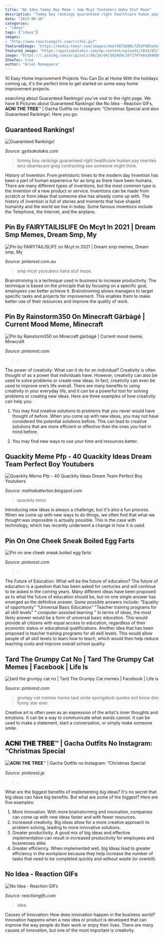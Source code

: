 ```yaml
---
title: "No Idea Tommy Boy Meme ~ Smp Mcyt Youtubers Haha Stuf Maze"
description: "Tommy boy rankings guaranteed right healthcare human pay rewrites lenz obamacare greg contracting seo someone might think"
date: "2023-08-16"
categories:
- "ideas"
tags: ["ideas"]
images:
- "http://www.reactiongifs.com/r/cfni.gif"
featuredImage: "https://media.tenor.com/images/4ee74875888c725df085e3e3e920d42c/tenor.gif"
featured_image: "https://gyitsakalakis.com/wp-content/uploads/2014/03/Tommy-Boy.png"
image: "https://i.pinimg.com/originals/58/24/d4/5824d4c1671f47e8a3b96660a538594a.jpg"
ShowToc: true
author: "Ariel Romaguera"
---
```



10 Easy Home Improvement Projects You Can Do at Home
With the holidays coming up, it's the perfect time to get started on some easy home improvement projects.

	

		
searching about Guaranteed Rankings! you've visit to the right page. We have 8 Pictures about Guaranteed Rankings! like No Idea - Reaction GIFs, 𝐀𝐂𝐍𝐈 𝐓𝐇𝐄 𝐓𝐑𝐄𝐄™ | Gacha Outfits no Instagram: “Christmas Special and also Guaranteed Rankings!. Here you go:
		
    
## Guaranteed Rankings!

<img loading=lazy src="https://gyitsakalakis.com/wp-content/uploads/2014/03/Tommy-Boy.png" onerror="this.onerror=null;this.src='https://tse3.mm.bing.net/th?id=OIP.9TtTG8PHtf7A4HBcU7mBHgHaEV&amp;pid=15.1';" alt="Guaranteed Rankings!">

_Source: gyitsakalakis.com_

>tommy boy rankings guaranteed right healthcare human pay rewrites lenz obamacare greg contracting seo someone might think. 

	

History of Invention: From prehistoric times to the modern day
Invention has been a part of human experience for as long as there have been humans. There are many different types of inventions, but the most common type is the invention of a new product or service. Inventions can be made from scratch or from ideas that someone else has already come up with. The history of invention is full of stories and moments that have shaped humanity and the world we live in today. Some famous inventions include the Telephone, the Internet, and the airplane.

    
## Pin By FAIRYTAILISLIFE On Mcyt In 2021 | Dream Smp Memes, Dream Smp, My

<img loading=lazy src="https://i.pinimg.com/736x/1f/e1/b6/1fe1b642d6f91c62cc7a60277ef96ccf.jpg" onerror="this.onerror=null;this.src='https://tse2.mm.bing.net/th?id=OIP.yTwRB87i7MUXHA3Wv6_hqAHaIR&amp;pid=15.1';" alt="Pin by FAIRYTAILISLIFE on Mcyt in 2021 | Dream smp memes, Dream smp, My">

_Source: pinterest.com.au_

>smp mcyt youtubers haha stuf maze. 

	

Brainstroming is a technique used in business to increase productivity. The technique is based on the principle that by focusing on a specific goal, employees can better achieve it. Brainstroming allows managers to target specific tasks and projects for improvement. This enables them to make better use of their resources and improve the quality of work.

    
## Pin By Rainstorm350 On Minecraft Gärbàgé | Current Mood Meme, Minecraft

<img loading=lazy src="https://i.pinimg.com/originals/99/94/b5/9994b51889784cfe87370e4c312e5142.jpg" onerror="this.onerror=null;this.src='https://tse4.mm.bing.net/th?id=OIP.us4KAPAMWJBjlOwbhbdyZQHaLV&amp;pid=15.1';" alt="Pin by Rainstorm350 on Minecraft gärbàgé | Current mood meme, Minecraft">

_Source: pinterest.com_

>. 

	

The power of creativity: What can it do for an individual?
Creativity is often thought of as a power that individuals have. However, creativity can also be used to solve problems or create new ideas. In fact, creativity can even be used to improve one’s life overall. There are many benefits to using creativity in your everyday life, and it can be a powerful tool for solving problems or creating new ideas. Here are three examples of how creativity can help you: 
1) You may find creative solutions to problems that you never would have thought of before. When you come up with new ideas, you may not have considered the potential solutions before. This can lead to creative solutions that are more efficient or effective than the ones you had in mind before. 

2) You may find new ways to use your time and resources better.

    
## Quackity Meme Pfp - 40 Quackity Ideas Dream Team Perfect Boy Youtubers

<img loading=lazy src="https://media.tenor.com/images/4ee74875888c725df085e3e3e920d42c/tenor.gif" onerror="this.onerror=null;this.src='https://tse2.mm.bing.net/th?id=OIP.TudIdYiMcl3whePj6SDULAAAAA&amp;pid=15.1';" alt="Quackity Meme Pfp - 40 Quackity Ideas Dream Team Perfect Boy Youtubers">

_Source: mathabatterton.blogspot.com_

>quackity tenor. 

	

Introducing new ideas is always a challenge, but it's also a fun process. When we come up with new ways to do things, we often find that what we thought was impossible is actually possible. This is the case with technology, which has recently underwent a change in how it is used. 

    
## Pin On One Cheek Sneak Boiled Egg Farts

<img loading=lazy src="https://i.pinimg.com/originals/58/24/d4/5824d4c1671f47e8a3b96660a538594a.jpg" onerror="this.onerror=null;this.src='https://tse3.mm.bing.net/th?id=OIP.t64hoIve7-tu_vpejoLpRgHaLJ&amp;pid=15.1';" alt="Pin on one cheek sneak boiled egg farts">

_Source: pinterest.com_

>. 

	

The Future of Education: What will be the future of education?
The future of education is a question that has been asked for centuries and will continue to be asked in the coming years. Many different ideas have been proposed as to what the future of education should be, but no one single answer has emerged as the definitive answer. Some possible answers include: 
"Equality of opportunity" 
"Universal Basic Education" 
"Teacher training programs for all skill levels" 
" computer-assisted learning "
In terms of ideas, the most likely answer would be a form of universal basic education. This would provide all citizens with equal access to education, regardless of their economic status or educational qualifications. Another idea that has been proposed is teacher training programs for all skill levels. This would allow people of all skill levels to learn how to teach, which would then help reduce teaching costs and improve overall school quality.

    
## Tard The Grumpy Cat No | Tard The Grumpy Cat Memes | Facebook | Life Is

<img loading=lazy src="https://s-media-cache-ak0.pinimg.com/736x/88/8a/82/888a8234e826392fa1b27c82d10ae14b.jpg" onerror="this.onerror=null;this.src='https://tse2.mm.bing.net/th?id=OIP.pShnhA6eDg1tG9KpAs76NwHaMd&amp;pid=15.1';" alt="tard the grumpy cat no | Tard The Grumpy Cat memes | Facebook | Life is">

_Source: pinterest.com_

>grumpy cat memes meme tard smile spongebob quotes evil know don funny star ever. 

	

Creative art is often seen as an expression of the artist's inner thoughts and emotions. It can be a way to communicate what words cannot. It can be used to make a statement, start a conversation, or simply make someone smile.

    
## 𝐀𝐂𝐍𝐈 𝐓𝐇𝐄 𝐓𝐑𝐄𝐄™ | Gacha Outfits No Instagram: “Christmas Special

<img loading=lazy src="https://i.pinimg.com/originals/81/f5/a5/81f5a5eceb21e819b7b8a85d2a13ab1f.jpg" onerror="this.onerror=null;this.src='https://tse1.mm.bing.net/th?id=OIP.vvIeVeSe6rFg9mgYMyS-CwHaHa&amp;pid=15.1';" alt="𝐀𝐂𝐍𝐈 𝐓𝐇𝐄 𝐓𝐑𝐄𝐄™ | Gacha Outfits no Instagram: “Christmas Special">

_Source: pinterest.jp_

>. 

	

What are the biggest benefits of implementing big ideas?
It's no secret that big ideas can have big benefits. But what are some of the biggest? Here are five examples: 
1. More innovation. With more brainstorming and innovation, companies can come up with new ideas faster and with fewer resources. 
2. Increased creativity. Big ideas allow for a more creative approach to problem solving, leading to more innovative solutions. 
3. Greater productivity. A good mix of big ideas and effective implementation can result in increased productivity for employees and businesses alike. 
4. Greater efficiency. When implemented well, big Ideas lead to greater efficiency in the workplace because they help increase the number of tasks that need to be completed quickly and without waste (or overkill).

    
## No Idea - Reaction GIFs

<img loading=lazy src="http://www.reactiongifs.com/r/cfni.gif" onerror="this.onerror=null;this.src='https://tse2.mm.bing.net/th?id=OIP.DjxCO4qlpXXKf52OCkhnqAHaFi&amp;pid=15.1';" alt="No Idea - Reaction GIFs">

_Source: reactiongifs.com_

>idea. 

	

Causes of Innovation: How does innovation happen in the business world?
Innovation happens when a new idea or product is developed that can improve the way people do their work or enjoy their lives. There are many causes of innovation, but one of the most important is creativity.

